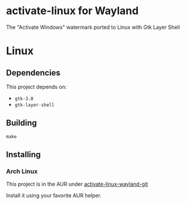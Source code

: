 # activate-linux for Wayland
The "Activate Windows" watermark ported to Linux with Gtk Layer Shell

# Linux

## Dependencies
This project depends on:
- `gtk-3.0`
- `gtk-layer-shell`

## Building
```
make
```

## Installing

### Arch Linux

This project is in the AUR under [activate-linux-wayland-git](https://aur.archlinux.org/packages/activate-linux-wayland-git)

Install it using your favorite AUR helper.
